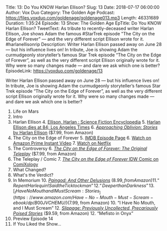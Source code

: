 Title: 13: Do You KNOW Harlan Ellison?
Slug: 13
Date: 2018-07-17 06:00:00
Author: Vox Duo
Category: The Golden Age
Podcast: https://files.voxduo.com/goldenage/goldenage013.mp3
Length: 46331689
Duration: 1:35:24
Episode: 13
Show: The Golden Age
EpTitle: Do You KNOW Harlan Ellison?
TweetText: As tribute to recently-deceased writer Harlan Ellison, Joe shows Adam the famous #StarTrek episode "The City on the Edge of Forever" — and the very different script Ellison wrote for it. #harlanellisonrip
Description: Writer Harlan Ellison passed away on June 28 — but his influence lives on! In tribute, Joe is showing Adam the curmudgeonly storyteller’s famous Star Trek episode “The City on the Edge of Forever”, as well as the very different script Ellison originally wrote for it. Why were so many changes made — and dare we ask which one is better?
EpisodeLink: https://voxduo.com/goldenage/13



Writer Harlan Ellison passed away on June 28 — but his influence lives on! In tribute, Joe is showing Adam the curmudgeonly storyteller’s famous Star Trek episode “The City on the Edge of Forever”, as well as the very different script Ellison originally wrote for it. Why were so many changes made — and dare we ask which one is better?

1. Life on Mars
2. Intro
3. Harlan Ellison
    4. [Ellison, Harlan : Science Fiction Encyclopedia](http://sf-encyclopedia.com/entry/ellison_harlan)
    5. [Harlan Ellison dies at 84; Los Angeles Times](http://www.latimes.com/local/obituaries/la-me-harlan-ellison-20180628-story.html)
    6. [_Approaching Oblivion: Stories_ by Harlan Ellison](https://www.amazon.com/Approaching-Oblivion-Stories-Harlan-Ellison-ebook/dp/B00J90EO4K/) ($7.99, from Amazon)
4. The City on the Edge of Forever
    5. [IMDB Episode Page](https://www.imdb.com/title/tt0708455/)
    6. [Watch on Amazon Prime Instant Video](https://www.amazon.com/dp/B01C7V42PS?ref_=imdbref_tt_wbr_piv&tag=imdbtag_tt_wbr_piv-20)
    7. [Watch on Netflix](https://www.netflix.com/watch/70109463)
5. The Controversy
    6. [_The City on the Edge of Forever: The Original Teleplay_](https://www.amazon.com/City-Edge-Forever-Original-Teleplay-ebook/dp/B00J90ET90/) ($7.99, from Amazon)
6. The Teleplay / Comic
    7. [_The City on the Edge of Forever_ IDW Comic on ComiXology](https://www.comixology.com/Star-Trek-Harlan-Ellisons-City-on-the-Edge-of-Forever/digital-comic/181816)
7. What Changed?
8. What's the Verdict?
9. In Memorium
    10. [_Paingod: And Other Delusions_](https://www.amazon.com/Paingod-Other-Delusions-Harlan-Ellison-ebook/dp/B00J90EMRY/) ($8.99, from Amazon)
        11. “Repent Harlequin! Said the Ticktockman”
        12. “Deeper than Darkness”
    13. [_I Have No Mouth and I Must Scream: Stories_](https://www.amazon.com/Have-No-Mouth-Must-Scream-ebook/dp/B00JVCHEMU/) ($7.99, from Amazon)
        10. “I Have No Mouth, and I Must Scream”
    12.  [_Slippage: Previously Uncollected, Precariously Poised Stories_](https://www.amazon.com/Slippage-Previously-Uncollected-Precariously-Stories-ebook/dp/B00J90EP26/) ($9.59, from Amazon)
        12. “Mefisto in Onyx”
10. Preview Episode 14
11. If You Liked the Show...
